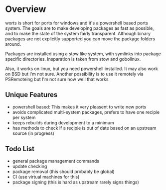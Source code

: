 # Overview

worts is short for ports for windows and it's a powershell based ports system. The goals are to make developing packages as fast as possible, and to make the state of the system fairly transparent. Although binary packages are not explicitly supported you can move the package folders around.

Packages are installed using a stow like system, with symlinks into package specific directories. Insparation is taken from stow and gobolinux.

Also, it works on linux, but you need powershell installed. It may also work on BSD but I'm not sure. Another possibility is to use it remotely via PSRemoteing but I'm not sure how well that works

## Unique Features
* powershell based: This makes it very pleasent to write new ports
* avoids complicated multi-system packages, prefers to have one recipie per system
* keeps rebuilds during development to a minimum
* has methods to check if a recipie is out of date based on an upstream source (in progress)

## Todo List

- general package management commands
- update checking
- package removal (this should probably be global)
- CI (use virtual machines for this)
- package signing (this is hard as upstream rarely signs things)

